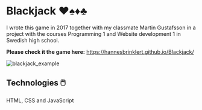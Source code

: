 # Blackjack :hearts::spades::diamonds::clubs:

I wrote this game in 2017 together with my classmate Martin Gustafsson in a project with the courses Programming 1 and Website development 1 in Swedish high school. 

__Please check it the game here:__ https://hannesbrinklert.github.io/Blackjack/

![blackjack_example](https://user-images.githubusercontent.com/57961457/114443378-e820d980-9bcd-11eb-9d43-837c004bcf54.PNG)

## Technologies 🖱️
HTML, CSS and JavaScript
